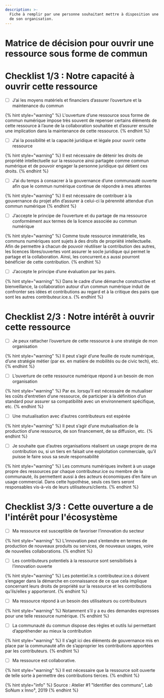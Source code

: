 ```yaml
---
description: >-
  Fiche à remplir par une personne souhaitant mettre à disposition une ressource
  de son organisation.
---
```


# Matrice de décision pour ouvrir une ressource sous forme de commun

# Checklist 1/3 : Notre capacité à ouvrir cette ressource

* [ ] J’ai les moyens matériels et financiers d’assurer l’ouverture et la maintenance du commun 

{% hint style="warning" %}
L'ouverture d’une ressource sous forme de commun numérique impose très souvent de repenser certains éléments de cette ressource à l’aune de la collaboration souhaitée et d’assurer ensuite une implication dans la maintenance de cette ressource.
{% endhint %}

* [ ] J’ai la possibilité et la capacité juridique et légale pour ouvrir cette ressource

{% hint style="warning" %}
Il est nécessaire de détenir les droits de propriété intellectuelle sur la ressource ainsi partagée comme commun numérique et de pouvoir engager la personne juridique qui détient ces droits.
{% endhint %}

* [ ] J’ai du temps à consacrer à la gouvernance d’une communauté ouverte afin que le commun numérique continue de répondre à mes attentes 

{% hint style="warning" %}
Il est nécessaire de contribuer à la gouvernance du projet afin d’assurer à celui-ci la pérennité attendue d’un commun numérique
{% endhint %}

* [ ] J’accepte le principe de l’ouverture et du partage de ma ressource conformément aux termes de la licence associée au commun numérique 

{% hint style="warning" %}
Comme toute ressource immatérielle, les communs numériques sont sujets à des droits de propriété intellectuelle. Afin de permettre à chacun de pouvoir réutiliser la contribution des autres, les licences libres/ouvertes vont assurer le socle juridique qui permet le partage et la collaboration. Ainsi, les concurrent.e.s aussi pourront bénéficier de cette contribution.
{% endhint %}

* [ ] J’accepte le principe d’une évaluation par les pairs. 

{% hint style="warning" %}
Dans le cadre d’une démarche constructive et bienveillance, la collaboration autour d’un commun numérique induit de confronter ses idées et contributions au regard et à la critique des pairs que sont les autres contributeur.ice.s.
{% endhint %}

# Checklist 2/3 : Notre intérêt à ouvrir cette ressource

* [ ] Je peux rattacher l’ouverture de cette ressource à une stratégie de mon organisation

{% hint style="warning" %}
Il peut s’agir d’une feuille de route numérique, d’une stratégie métier \(par ex. en matière de mobilités ou de civic tech\), etc.
{% endhint %}

* [ ] L’ouverture de cette ressource numérique répond à un besoin de mon organisation

{% hint style="warning" %}
Par ex. lorsqu’il est nécessaire de mutualiser les coûts d’entretien d’une ressource, de participer à la définition d’un standard pour assurer sa compatibilité avec un environnement spécifique, etc.
{% endhint %}

* [ ] Une mutualisation avec d’autres contributeurs est espérée

{% hint style="warning" %}
Il peut s’agir d’une mutualisation de la production d’une ressource, de son financement, de sa diffusion, etc.
{% endhint %}

* [ ] Je souhaite que d’autres organisations réalisent un usage propre de ma contribution ou, si un tiers en faisait une exploitation commerciale, qu’il puisse le faire sous sa seule responsabilité 

{% hint style="warning" %}
Les communs numériques invitent à un usage propre des ressources par chaque contributeur.ice ou membre de la communauté, ils permettent aussi à des acteurs économiques d’en faire un usage commercial. Dans cette hypothèse, seuls ces tiers seront responsables vis-à-vis de leurs utilisateurs/clients.
{% endhint %}

# Checklist 3/3 : Cette ouverture a de l'intérêt pour l'écosystème

* [ ] Ma ressource est susceptible de favoriser l’innovation du secteur 

{% hint style="warning" %}
L’innovation peut s’entendre en termes de production de nouveaux produits ou services, de nouveaux usages, voire de nouvelles collaborations.
{% endhint %}

* [ ] Les contributeurs potentiels à la ressource sont sensibilisés à l’innovation ouverte 

{% hint style="warning" %}
Les potentiel.le.s contributeur.ice.s doivent s’engager dans la démarche en connaissance de ce que cela implique concernant leurs droits de propriété sur la ressource et les contributions qu’ils/elles y apporteront.
{% endhint %}

* [ ] Ma ressource répond à un besoin des utilisateurs ou contributeurs 

{% hint style="warning" %}
Notamment s’il y a eu des demandes expresses pour une telle ressource numérique.
{% endhint %}

* [ ] La communauté du commun dispose des règles et outils lui permettant d’appréhender au mieux la contribution

{% hint style="warning" %}
Il s’agit ici des éléments de gouvernance mis en place par la communauté afin de s’approprier les contributions apportées par les contributeurs.
{% endhint %}

* [ ] Ma ressource est collaborative. 

{% hint style="warning" %}
Il est nécessaire que la ressource soit ouverte de telle sorte à permettre des contributions tierces.
{% endhint %}

{% hint style="info" %}
Source : Atelier \#1 "Identifier des communs", Lab SoNum x Inno³, 2019
{% endhint %}
